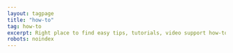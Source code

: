 ```yaml
---
layout: tagpage
title: "how-to"
tag: how-to
excerpt: Right place to find easy tips, tutorials, video support how-to use internet mobile
robots: noindex
---
```

